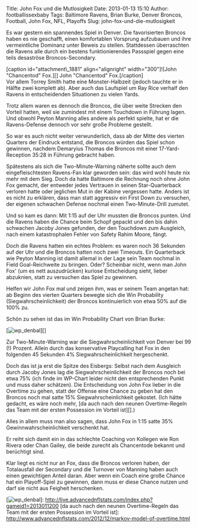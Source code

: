 Title: John Fox und die Mutlosigkeit
Date: 2013-01-13 15:10
Author: footballissexbaby
Tags: Baltimore Ravens, Brian Burke, Denver Broncos, Football, John Fox, NFL, Playoffs
Slug: john-fox-und-die-mutlosigkeit

Es war gestern ein spannendes Spiel in Denver. Die favorisierten Broncos
haben es nie geschafft, einen komfortablen Vorsprung aufzubauen und ihre
vermeintliche Dominanz unter Beweis zu stellen. Stattdessen überraschten
die Ravens alle durch ein bestens funktionierendes Passspiel gegen eine
teils desaströse Broncos-Secondary.

<div>
[caption id="attachment\_1881" align="alignright" width="300"]![John
"Chancentod" Fox.][] John "Chancentod" Fox.[/caption]

</div>
Vor allem Torrey Smith hatte eine Monster-Halbzeit (jedoch tauchte er in
Hälfte zwei komplett ab). Aber auch das Laufspiel um Ray Rice verhalf
den Ravens in entscheidenden Situationen zu vielen Yards.

Trotz allem waren es dennoch die Broncos, die über weite Strecken den
Vorteil hatten, weil sie zumindest mit einem Touchdown in Führung lagen.
Und obwohl Peyton Manning alles andere als perfekt spielte, hat er die
Ravens-Defense dennoch vor sehr große Probleme gestellt.

So war es auch nicht weiter verwunderlich, dass ab der Mitte des vierten
Quarters der Eindruck entstand, die Broncos würden das Spiel schon
gewinnen, nachdem Demaryius Thomas die Broncos mit einer
17-Yard-Reception 35:28 in Führung gebracht haben.

Spätestens als sich die Two-Minute-Warning näherte sollte auch dem
eingefleischtesten Ravens-Fan klar geworden sein: das wird wohl heute
nix mehr mit dem Sieg. Doch da hatte Baltimore die Rechnung noch ohne
John Fox gemacht, der entweder jedes Vertrauen in seinen
Star-Quarterback verloren hatte oder jeglichen Mut in der Kabine
vergessen hatte. Anders ist es nicht zu erklären, dass man statt
aggressiv ein First Down zu versuchen, der eigenen schwachen Defense
nochmal einen Two-Minute-Drill zumutet.

Und so kam es dann: Mit 1:15 auf der Uhr mussten die Broncos punten. Und
die Ravens haben die Chance beim Schopf gepackt und den bis dahin
schwachen Jacoby Jones gefunden, der den Touchdown zum Ausgleich, nach
einem katastrophalen Fehler von Safety Rahim Moore, fängt.

Doch die Ravens hatten ein echtes Problem: es waren noch 36 Sekunden auf
der Uhr und die Broncos hatten noch zwei Timeouts. Ein Quarterback wie
Peyton Manning ist damit allemal in der Lage sein Team nochmal in Field
Goal-Reichweite zu bringen. Oder? Scheinbar nicht, wenn man John Fox'
(um es nett auszudrücken) kuriose Entscheidung sieht, lieber abzuknien,
statt zu versuchen das Spiel zu gewinnen.

Helfen wir John Fox mal und zeigen ihm, was er seinem Team angetan hat:
ab Beginn des vierten Quarters bewegte sich die Win Probability
(Siegwahrscheinlichkeit) der Broncos kontinuierlich von etwa 50% auf die
100% zu.

Schön zu sehen ist das im Win Probability Chart von Brian Burke:

[![wp\_denbal][]][]

Zur Two-Minute-Warning war die Siegwahrscheinlichkeit von Denver bei 99
(!) Prozent. Allein durch das konservative Playcalling hat Fox in den
folgenden 45 Sekunden 4% Siegwahrscheinlichkeit hergeschenkt.

Doch das ist ja erst die Spitze des Eisbergs: Selbst nach dem Ausgleich
durch Jacoby Jones lag die Siegwahrscheinlichkeit der Broncos noch bei
etwa 75% (ich finde im WP-Chart leider nicht den entsprechenden Punkt
und muss daher schätzen). Die Entscheidung von John Fox lieber in die
Overtime zu gehen, statt der Offense eine Chance zu geben hat den
Broncos noch mal satte 15% Siegwahrscheinlichkeit gekostet. (Ich hätte
gedacht, es wäre noch mehr, [da auch nach den neunen Overtime-Regeln das
Team mit der ersten Possession im Vorteil ist][].)

Alles in allem muss man also sagen, dass John Fox in 1:15 satte 35%
Gewinnwahrscheinlichkeit verschenkt hat.

Er reiht sich damit ein in das schlechte Coaching von Kollegen wie Ron
Rivera oder Chan Gailey, die beide zurecht als Chancentode bekannt und
berüchtigt sind.

Klar liegt es nicht nur an Fox, dass die Broncos verloren haben, der
Totalausfall der Secondary und die Turnover von Manning haben auch einen
gewichtigen Anteil daran. Aber wenn ein Coach eine große Chance hat ein
Playoff-Spiel zu gewinnen, dann muss er diese Chance nutzen und darf sie
nicht aus Feigheit herschenken.

  [John "Chancentod" Fox.]: http://footballissexbaby.de/wp-content/uploads/2013/01/hi-res-159361675_crop_exact-300x203.jpg
  [wp\_denbal]: http://footballissexbaby.de/wp-content/uploads/2013/01/wp_denbal.tiff
  [![wp\_denbal][]]: http://live.advancednflstats.com/index.php?gameid1=2013011200
  [da auch nach den neunen Overtime-Regeln das Team mit der ersten
  Possession im Vorteil ist]: http://www.advancednflstats.com/2012/12/markov-model-of-overtime.html
